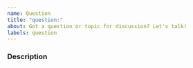 ```yaml
---
name: Question
title: "question:"
about: Got a question or topic for discussion? Let's talk!
labels: question
---
```


### Description

<!-- What's up? -->
